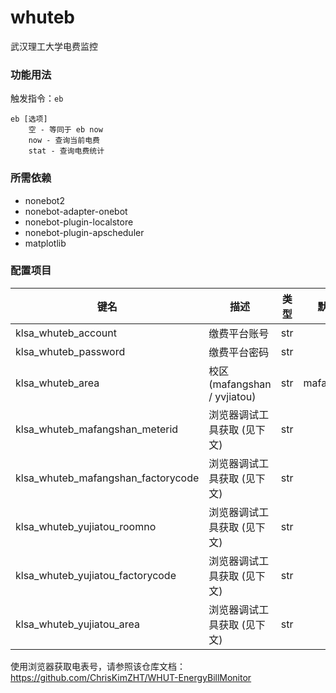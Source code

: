 # whuteb

武汉理工大学电费监控

### 功能用法

触发指令：`eb`

```
eb [选项]
    空 - 等同于 eb now
    now - 查询当前电费
    stat - 查询电费统计
```

### 所需依赖

- nonebot2
- nonebot-adapter-onebot
- nonebot-plugin-localstore
- nonebot-plugin-apscheduler
- matplotlib

### 配置项目

| 键名                               | 描述                         | 类型 | 默认值     |
| ---------------------------------- | ---------------------------- | ---- | ---------- |
| klsa_whuteb_account                | 缴费平台账号                 | str  |            |
| klsa_whuteb_password               | 缴费平台密码                 | str  |            |
| klsa_whuteb_area                   | 校区 (mafangshan / yvjiatou) | str  | mafangshan |
| klsa_whuteb_mafangshan_meterid     | 浏览器调试工具获取 (见下文)  | str  |            |
| klsa_whuteb_mafangshan_factorycode | 浏览器调试工具获取 (见下文)  | str  |            |
| klsa_whuteb_yujiatou_roomno        | 浏览器调试工具获取 (见下文)  | str  |            |
| klsa_whuteb_yujiatou_factorycode   | 浏览器调试工具获取 (见下文)  | str  |            |
| klsa_whuteb_yujiatou_area          | 浏览器调试工具获取 (见下文)  | str  |            |

使用浏览器获取电表号，请参照该仓库文档：https://github.com/ChrisKimZHT/WHUT-EnergyBillMonitor